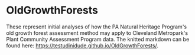 # OldGrowthForests

These represent initial analyses of how the PA Natural Heritage Program's old growth forest assessment method may apply to Cleveland Metropark's Plant Community Assessment Program data. The knitted markdown can be found here: https://testudinidude.github.io/OldGrowthForests/.
